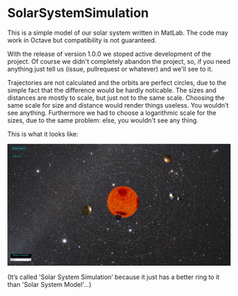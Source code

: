 # SolarSystemSimulation

This is a simple model of our solar system written in MatLab. The code may work in Octave but compatibility is not guaranteed.

With the release of version 1.0.0 we stoped active development of the project. Of course we didn't completely abandon the project, so, if you need anything just tell us (issue, pullrequest or whatever) and we'll see to it.

Trajectories are not calculated and the orbits are perfect circles, due to the simple fact that the difference would be hardly noticable. The sizes and distances are mostly to scale, but just not to the same scale. Choosing the same scale for size and distance would render things useless. You wouldn’t see anything. Furthermore we had to choose a logarithmic scale for the sizes, due to the same problem: else, you wouldn't see any thing.

This is what it looks like:

![Example Image](docs/imgs/example.jpg)

(It’s called 'Solar System Simulation’ because it just has a better ring to it than 'Solar System Model'...)
